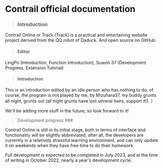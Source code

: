 # Contrail official documentation

>### Introduction

Contrail Online or Track (Track) is a practical and entertaining website project derived from the QQ robot of Daduck. And open source on GitHub.

>#### Editor

LingPo (Introduction, Function Introduction), Suwon 37 (Development Progress, Extension Tutorial)

>#### Introduction

This is an introduction edited by an idle person who has nothing to do, of course, the program is not played by me, by Mizuhara37, my buddy grunts all night, grunts out (all night grunts have lost several hairs, support it!). ）

We'll be adding more stuff in the future, so look forward to it!

> Development progress ###

Contrail Online is still in its initial stage, both in terms of interface and functionality will be slightly abbreviated, after all, the developers are currently in a relatively stressful learning environment, and can only update it on weekends when they have free time to do their homework.

Full development is expected to be completed in July 2023, and at the time of writing in October 2022, nearly a year's development cycle.
